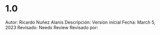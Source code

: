# 1.0

Autor: Ricardo Nuñez Alanis
Descripción: Version inicial
Fecha: March 5, 2023
Revisado: Needs Review
Revisado por: